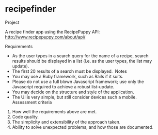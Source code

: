 # recipefinder
Project

A recipe finder app using the RecipePuppy API: http://www.recipepuppy.com/about/api/ 

Requirements

  * As the user types in a search query for the name of a recipe, search results should be displayed in a list (i.e. as the user types, the list may update).
  * The first 20 results of a search must be displayed. 
Notes
  * You may use a Ruby framework, such as Rails if it suits.
  * Please do not use a full blown Javascript framework; use only the Javascript required to achieve a robust list-update.
  * You may decide on the structure and style of the application.
  * The UI is very simple, but still consider devices such a mobile. 
Assessment criteria

1. How well the requirements above are met.
2. Code quality.
3. The simplicity and extensibility of the approach taken.
4. Ability to solve unexpected problems, and how those are documented.
